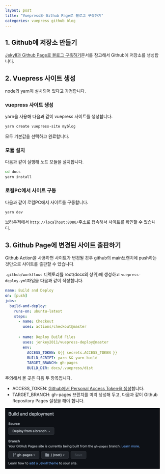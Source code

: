 ```yaml
---
layout: post
title: "Vuepress와 Github Page로 블로그 구축하기"
categories: vuepress github blog
---
```


## 1. Github에 저장소 만들기

[Jekyll과 Github Page로 블로그 구축하기](./2022-12-29-jekyll-github-blog.md#_1-github에-저장소-만들기)문서를 참고해서 Github에 저장소를 생성합니다.

## 2. Vuepress 사이트 생성

node와 yarn이 설치되어 있다고 가정합니다.

### vuepress 사이트 생성

yarn을 사용해 다음과 같이 vuepress 사이트를 생성합니다.

```bash
yarn create vuepress-site myblog
```

모두 기본값을 선택하고 완료합니다.

### 모듈 설치

다음과 같이 실행해 노드 모듈을 설치합니다.

```bash
cd docs
yarn install
```

### 로컬PC에서 사이트 구동

다음과 같이 로컬PC에서 사이트를 구동합니다.

```bash
yarn dev
```

브라우저에서 `http://localhost:8080/`주소로 접속해서 사이트를 확인할 수 있습니다.

## 3. Github Page에 변경된 사이트 출판하기

Github Action을 사용하면 사이트가 변경될 경우 github의 main브랜치에 push하는 것만으로 사이트를 출판할 수 있습니다.

`.github/workflows` 디렉토리를 root(docs의 상위)에 생성하고 `vuepress-deploy.yml`파일을 다음과 같이 작성합니다.

```yaml
name: Build and Deploy
on: [push]
jobs:
  build-and-deploy:
    runs-on: ubuntu-latest
    steps:
      - name: Checkout
        uses: actions/checkout@master

      - name: Deploy Build Files
        uses: jenkey2011/vuepress-deploy@master
        env:
          ACCESS_TOKEN: ${{ secrets.ACCESS_TOKEN }}
          BUILD_SCRIPT: yarn && yarn build
          TARGET_BRANCH: gh-pages
          BUILD_DIR: docs/.vuepress/dist
```

주의해서 볼 곳은 다음 두 항목입니다.

- ACCESS_TOKEN: [Github에서 Personal Access Token을 생성](https://docs.github.com/en/authentication/keeping-your-account-and-data-secure/creating-a-personal-access-token)합니다.
- TARGET_BRANCH: gh-pages 브랜치를 미리 생성해 두고, 다음과 같이 Github Repository Pages 설정을 해야 합니다.

<img src="../assets/github-pages-setting.png">

